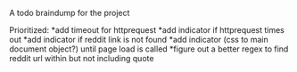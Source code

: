 A todo braindump for the project

Prioritized:
*add timeout for httprequest
*add indicator if httprequest times out
*add indicator if reddit link is not found
*add indicator (css to main document object?) until page load is called
*figure out a better regex to find reddit url within but not including quote

